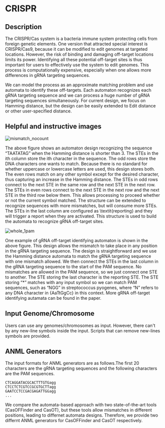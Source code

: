 # CRISPR
## Description

The CRISPR/Cas system is a bacteria immune system protecting cells from foreign genetic elements. One version that attracted special interest is CRISPR/Cas9, because it can be modified to edit genomes at targeted locations. However, the risk of binding and damaging off-target locations limits its power. Identifying all these potential off-target sites is thus important for users to effectively use the system to edit genomes. This process is computationally expensive, especially when one allows more differences in gRNA targeting sequences. 

We can model the process as an approximate matching problem and use automata to identify these off-targets. Each automaton recognizes each gRNA targeting sequence and we can process a huge number of gRNA targeting sequences simultaneously. For current design, we focus on Hamming distance, but the design can be easily extended to Edit distance or other user-specified distance.

## Helpful and instructive images
![mismatch_nocount](https://user-images.githubusercontent.com/10245416/33798054-1b82ba42-dce0-11e7-8422-25638830706f.png)

The above figure shows an automaton design recognizing the sequence “TAATATAG” when the Hamming distance is shorter than 3. The STEs in the ith column store the ith character in the sequence. The odd rows store the DNA characters one wants to match. Because there is no standard for whether uppercase or lowercase letters are used, this design stores both. The even rows match on any other symbol except for the desired character, thus capturing an increase in the Hamming distance. The STEs in odd rows connect to the next STE in the same row and the next STE in the next row. The STEs in even rows connect to the next STE in the next row and the next STE in the third row below them. This allows processing to proceed whether or not the current symbol matched. The structure can be extended to recognize sequences with more mismatches, but will consume more STEs. The STEs in the last column are configured as \textit{reporting} and they will trigger a report when they are activated. This structure is used to build the automata to recognize gRNA off-target sites.

![whole_1pam](https://user-images.githubusercontent.com/10245416/33798076-66de63a6-dce0-11e7-97b6-9a19a8de39c3.png)

One example of gRNA off-target identifying automaton is shown in the above figure. This design allows the mismatch to take place in any position in the gRNA targeting sequence. The design is straightforward and we use the Hamming distance automata to match the gRNA targeting sequence with one mismatch allowed. We then connect the STEs in the last column in the gRNA targeting sequence to the start of the PAM sequence. No mismatches are allowed in the PAM sequence, so we just connect one STE to another. The STE storing the last character is the reporting STE. The STE storing “*” matches with any input symbol so we can match PAM sequences, such as “NGG” in streptococcus pyogenes, where “N” refers to any DNA character in {AaTtGgCc} in this context.
More gRNA off-target identifying autamata can be found in the paper.

## Input Genome/Chromosome
Users can use any genomes/chromosomes as input. However, there can't by any new-line symbols inside the input. Scripts that can remove new-lines symbols are provided.

## ANML Generators
The input formats for ANML generators are as follows.The first 20 characters are the gRNA targeting sequences and the following characters are the PAM sequences.
```
CTCAGGATACGCACTTTGTGagg
CTCCTCTCGTCCGCGTGCTTagg
GAATCCTCCGACGAGATTGGagg
...
```

We compare the automata-based approach with two state-of-the-art tools (CasOFFinder and CasOT), but these tools allow mismatches in different positions, leading to differnet automata designs. Therefore, we provide two differnt ANML generators for CasOFFinder and CasOT respectively.


